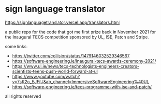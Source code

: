 # sign language translator
https://signlanguagetranslator.vercel.app/translators.html

a public repo for the code that got me first prize back in November 2021 for the Inaugural TECS competition sponsored by UL, ISE, Patch and Stripe.

some links:

* https://twitter.com/collision/status/1479146032529346567
* https://software-engineering.ie/inaugural-tecs-awards-ceremony-2021/
* https://www.ul.ie/news/tecs-technologists-engineers-creators-scientists-teens-push-world-forward-at-ul
* https://www.youtube.com/watch?v=7sK2o_EJFiU&ab_channel=ImmersiveSoftwareEngineering%40UL
* https://software-engineering.ie/tecs-programme-with-ise-and-patch/

all rights reserved
